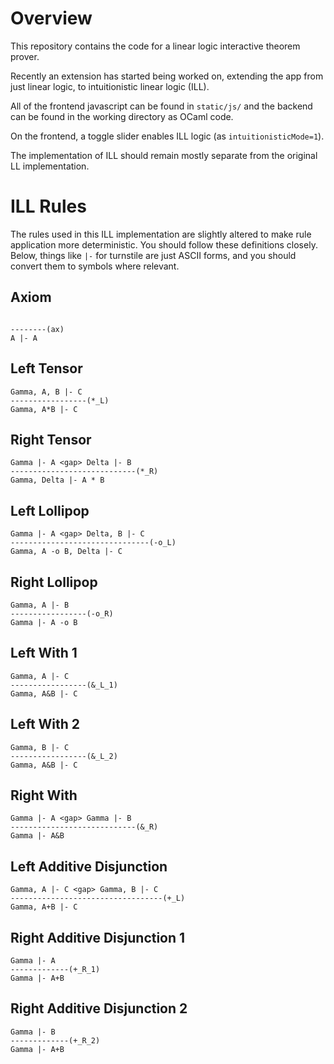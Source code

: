 # Overview

This repository contains the code for a linear logic interactive theorem prover. 

Recently an extension has started being worked on, extending the app from just linear logic, 
to intuitionistic linear logic (ILL). 

All of the frontend javascript can be found in `static/js/` and the backend can be found in the
working directory as OCaml code. 

On the frontend, a toggle slider enables ILL logic (as `intuitionisticMode=1`). 

The implementation of ILL should remain mostly separate from the original LL implementation. 

# ILL Rules 

The rules used in this ILL implementation are slightly altered to make rule application more
deterministic. You should follow these definitions closely. Below, things like `|-` for turnstile
are just ASCII forms, and you should convert them to symbols where relevant. 

## Axiom 

```

--------(ax)
A |- A 
```

## Left Tensor

```
Gamma, A, B |- C
-----------------(*_L)
Gamma, A*B |- C
```

## Right Tensor

```
Gamma |- A <gap> Delta |- B
----------------------------(*_R)
Gamma, Delta |- A * B 
```

## Left Lollipop 

```
Gamma |- A <gap> Delta, B |- C
-------------------------------(-o_L)
Gamma, A -o B, Delta |- C 
```

## Right Lollipop 

```
Gamma, A |- B 
-----------------(-o_R)
Gamma |- A -o B
```

## Left With 1

```
Gamma, A |- C
-----------------(&_L_1) 
Gamma, A&B |- C
```

## Left With 2

```
Gamma, B |- C
-----------------(&_L_2)
Gamma, A&B |- C 
```

## Right With 

```
Gamma |- A <gap> Gamma |- B
----------------------------(&_R)
Gamma |- A&B
```

## Left Additive Disjunction

```
Gamma, A |- C <gap> Gamma, B |- C
----------------------------------(+_L)
Gamma, A+B |- C
```

## Right Additive Disjunction 1

```
Gamma |- A
-------------(+_R_1)
Gamma |- A+B 
```

## Right Additive Disjunction 2

```
Gamma |- B
-------------(+_R_2)
Gamma |- A+B
```

